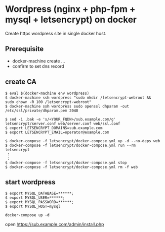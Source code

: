 # Wordpress (nginx + php-fpm + mysql + letsencrypt) on docker

Create https wordpress site in single docker host.

## Prerequisite
- docker-machine create ... 
- confirm to set dns record  
 
## create CA

```
$ eval $(docker-machine env wordpress)
$ docker-machine ssh wordpress "sudo mkdir /letsencrypt-webroot && sudo chown -R 100 /letsencrypt-webroot"
$ docker-machine ssh wordpress sudo openssl dhparam -out /etc/ssl/private/dhparam.pem 2048

$ sed -i .bak -e 's/<YOUR_FQDN>/sub.example.com/g'  letsencrypt/server.conf web/server.conf web/ssl.conf 
$ export LETSENCRYPT_DOMAINS=sub.example.com
$ export LETSENCRYPT_EMAIL=operator@example.com

$ docker-compose -f letsencrypt/docker-compose.yml up -d --no-deps web
$ docker-compose -f letsencrypt/docker-compose.yml run --rm  letsencrypt
 :
 :
$ docker-compose -f letsencrypt/docker-compose.yml stop
$ docker-compose -f letsencrypt/docker-compose.yml rm -f web
```

## start wordpress

```
$ export MYSQL_DATABASE=******;
$ export MYSQL_USER=******;
$ export MYSQL_PASSWORD=******;
$ export MYSQL_HOST=mysql

docker-compose up -d
```

open https://sub.example.com/admin/install.php

